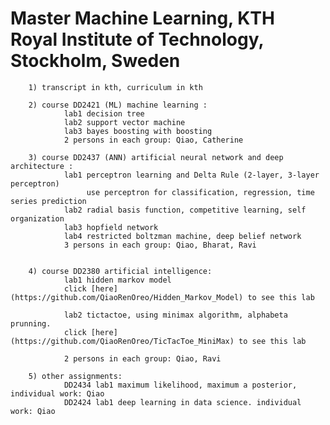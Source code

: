 # Master Machine Learning, KTH Royal Institute of Technology, Stockholm, Sweden

        1) transcript in kth, curriculum in kth
        
        2) course DD2421 (ML) machine learning :  
                lab1 decision tree
                lab2 support vector machine
                lab3 bayes boosting with boosting
                2 persons in each group: Qiao, Catherine
                
        3) course DD2437 (ANN) artificial neural network and deep architecture :
                lab1 perceptron learning and Delta Rule (2-layer, 3-layer perceptron)
                     use perceptron for classification, regression, time series prediction
                lab2 radial basis function, competitive learning, self organization
                lab3 hopfield network
                lab4 restricted boltzman machine, deep belief network
                3 persons in each group: Qiao, Bharat, Ravi
                
                
        4) course DD2380 artificial intelligence:
                lab1 hidden markov model 
                click [here](https://github.com/QiaoRenOreo/Hidden_Markov_Model) to see this lab
                
                lab2 tictactoe, using minimax algorithm, alphabeta prunning. 
                click [here](https://github.com/QiaoRenOreo/TicTacToe_MiniMax) to see this lab
                
                2 persons in each group: Qiao, Ravi
                
        5) other assignments: 
                DD2434 lab1 maximum likelihood, maximum a posterior, individual work: Qiao       
                DD2424 lab1 deep learning in data science. individual work: Qiao
        
